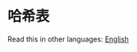 # 哈希表

Read this in other languages: [English](https://github.com/geekhall/algorithms/tree/main/data-structures/hash-table/RADME.en-US.md)
